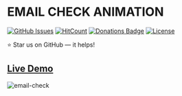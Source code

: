 # EMAIL CHECK ANIMATION

[![GitHub Issues](https://img.shields.io/badge/contributions-welcome-brightgreen.svg?style=flat)](https://github.com/alikinvv/email-check/issues)  [![HitCount](http://hits.dwyl.com/alikinvv/email-check.svg)](http://hits.dwyl.com/alikinvv/email-check)  [![Donations Badge](https://yourdonation.rocks/images/badge.svg)](https://www.paypal.me/alikinvv)  [![License](https://img.shields.io/badge/license-MIT-blue.svg)](https://opensource.org/licenses/MIT)

:star: Star us on GitHub — it helps!

## [Live Demo](https://alikinvv.github.io/email-check/build/)

![email-check](https://cdn.dribbble.com/users/1773016/screenshots/5732843/gif.gif)

